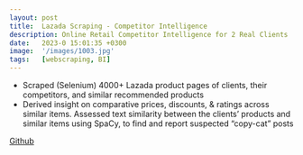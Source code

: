 ```yaml
---
layout: post
title:  Lazada Scraping - Competitor Intelligence
description: Online Retail Competitor Intelligence for 2 Real Clients
date:   2023-0 15:01:35 +0300
image:  '/images/1003.jpg'
tags:   [webscraping, BI]
---
```

-	Scraped (Selenium) 4000+ Lazada product pages of clients, their competitors, and similar recommended products
-	Derived insight on comparative prices, discounts, & ratings across similar items. Assessed text similarity between the clients’ products and similar items using SpaCy, to find and report suspected “copy-cat” posts

[Github](https://github.com/kevinjeswani/Lazada_Scraping)